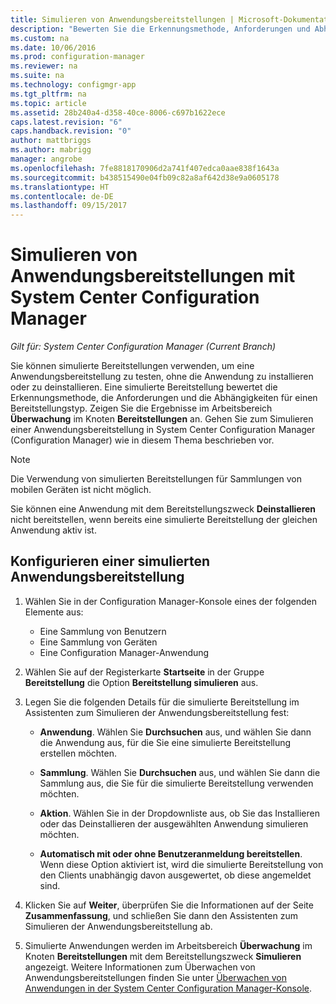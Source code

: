 ```yaml
---
title: Simulieren von Anwendungsbereitstellungen | Microsoft-Dokumentation
description: "Bewerten Sie die Erkennungsmethode, Anforderungen und Abhängigkeiten für einen Bereitstellungstyp, ohne die Anwendung zu installieren."
ms.custom: na
ms.date: 10/06/2016
ms.prod: configuration-manager
ms.reviewer: na
ms.suite: na
ms.technology: configmgr-app
ms.tgt_pltfrm: na
ms.topic: article
ms.assetid: 28b240a4-d358-40ce-8006-c697b1622ece
caps.latest.revision: "6"
caps.handback.revision: "0"
author: mattbriggs
ms.author: mabrigg
manager: angrobe
ms.openlocfilehash: 7fe8818170906d2a741f407edca0aae838f1643a
ms.sourcegitcommit: b438515490e04fb09c82a8af642d38e9a0605178
ms.translationtype: HT
ms.contentlocale: de-DE
ms.lasthandoff: 09/15/2017
---
```

# <a name="simulate-application-deployments-with-system-center-configuration-manager"></a>Simulieren von Anwendungsbereitstellungen mit System Center Configuration Manager

*Gilt für: System Center Configuration Manager (Current Branch)*

Sie können simulierte Bereitstellungen verwenden, um eine Anwendungsbereitstellung zu testen, ohne die Anwendung zu installieren oder zu deinstallieren. Eine simulierte Bereitstellung bewertet die Erkennungsmethode, die Anforderungen und die Abhängigkeiten für einen Bereitstellungstyp. Zeigen Sie die Ergebnisse im Arbeitsbereich **Überwachung** im Knoten **Bereitstellungen** an. Gehen Sie zum Simulieren einer Anwendungsbereitstellung in System Center Configuration Manager (Configuration Manager) wie in diesem Thema beschrieben vor.  

> [!NOTE]  
> Die Verwendung von simulierten Bereitstellungen für Sammlungen von mobilen Geräten ist nicht möglich.  
>   
> Sie können eine Anwendung mit dem Bereitstellungszweck **Deinstallieren** nicht bereitstellen, wenn bereits eine simulierte Bereitstellung der gleichen Anwendung aktiv ist.  

## <a name="configure-a-simulated-application-deployment"></a>Konfigurieren einer simulierten Anwendungsbereitstellung

1.  Wählen Sie in der Configuration Manager-Konsole eines der folgenden Elemente aus:  
    -   Eine Sammlung von Benutzern  
    -   Eine Sammlung von Geräten  
    -   Eine Configuration Manager-Anwendung  

2.  Wählen Sie auf der Registerkarte **Startseite** in der Gruppe **Bereitstellung** die Option **Bereitstellung simulieren** aus.  

3.  Legen Sie die folgenden Details für die simulierte Bereitstellung im Assistenten zum Simulieren der Anwendungsbereitstellung fest:  

    -   **Anwendung**. Wählen Sie **Durchsuchen** aus, und wählen Sie dann die Anwendung aus, für die Sie eine simulierte Bereitstellung erstellen möchten.  

    -   **Sammlung**. Wählen Sie **Durchsuchen** aus, und wählen Sie dann die Sammlung aus, die Sie für die simulierte Bereitstellung verwenden möchten.  

    -   **Aktion**. Wählen Sie in der Dropdownliste aus, ob Sie das Installieren oder das Deinstallieren der ausgewählten Anwendung simulieren möchten.  

    -   **Automatisch mit oder ohne Benutzeranmeldung bereitstellen**. Wenn diese Option aktiviert ist, wird die simulierte Bereitstellung von den Clients unabhängig davon ausgewertet, ob diese angemeldet sind.  

4.  Klicken Sie auf **Weiter**, überprüfen Sie die Informationen auf der Seite **Zusammenfassung**, und schließen Sie dann den Assistenten zum Simulieren der Anwendungsbereitstellung ab.  

5.  Simulierte Anwendungen werden im Arbeitsbereich **Überwachung** im Knoten **Bereitstellungen** mit dem Bereitstellungszweck **Simulieren** angezeigt. Weitere Informationen zum Überwachen von Anwendungsbereitstellungen finden Sie unter [Überwachen von Anwendungen in der System Center Configuration Manager-Konsole](../../apps/deploy-use/monitor-applications-from-the-console.md).  
